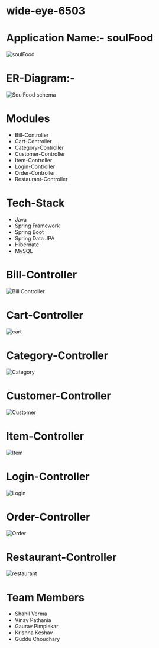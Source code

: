 # wide-eye-6503

# Application Name:- soulFood

![soulFood](https://user-images.githubusercontent.com/105925560/200720902-1cb0f234-4590-4892-b7fe-824903cb5707.png)

# ER-Diagram:-

![SoulFood schema](https://user-images.githubusercontent.com/105925560/201616514-93a563e6-29ad-455b-829c-780b47ea1a0b.png)

# Modules 

- Bill-Controller
- Cart-Controller
- Category-Controller
- Customer-Controller
- Item-Controller
- Login-Controller
- Order-Controller
- Restaurant-Controller

# Tech-Stack

- Java
- Spring Framework
- Spring Boot
- Spring Data JPA
- Hibernate
- MySQL

# Bill-Controller

![Bill Controller](https://user-images.githubusercontent.com/105925560/203562954-3f7dcc45-1f1d-4ae0-888a-9d98190ca1fc.png)

# Cart-Controller

![cart](https://user-images.githubusercontent.com/105925560/203563005-f1f2b688-b8fc-47ae-aac5-17d02d9a415a.png)

# Category-Controller

![Category](https://user-images.githubusercontent.com/105925560/203563042-db2f10dc-3f8e-41a4-b8b9-50fd91517d2a.png)

# Customer-Controller

![Customer](https://user-images.githubusercontent.com/105925560/203563136-9641950f-bfc3-4fac-8aab-086046ff599a.png)

# Item-Controller

![Item](https://user-images.githubusercontent.com/105925560/203563277-de275d09-fa14-4ca9-b794-89032463d2d3.png)

# Login-Controller

![Login](https://user-images.githubusercontent.com/105925560/203563404-517e6394-2499-4045-8885-e14c8a5db677.png)

# Order-Controller

![Order](https://user-images.githubusercontent.com/105925560/203563452-27d2631d-a9f6-474d-8b85-87dddf24e6a9.png)

# Restaurant-Controller

![restaurant](https://user-images.githubusercontent.com/105925560/203563560-c9d92018-f1b1-4c84-a12a-78fbbdfe4ee0.png)

# Team Members

- Shahil Verma
- Vinay Pathania
- Gaurav Pimplekar
- Krishna Keshav
- Guddu Choudhary
